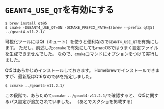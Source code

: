 # ``GEANT4_USE_QT``を有効にする

```console
$ brew install qt@5
$ cmake -DGEANT4_USE_QT=ON -DCMAKE_PREFIX_PATH=$(brew --prefix qt@5) ../geant4-v11.2.1/
```

可視化ツールにはQt（キュート）を使うと便利なので``GEANT4_USE_QT``を有効にします。
ただし、前述した``ccmake``で有効にしてもmacOSではうまく設定ファイルを生成できませんでした。
なので、``cmake``コマンドにオプションをつけて実行しました。

Qt5はあらかじめインストールしておきます。
Homebrewでインストールできますが、最新版はQt6なので``@5``を指定しました。

```console
$ ccmake ../geant4-v11.2.1/
```

この段階で、あらためて``ccmake ../geant4-v11.2.1/``で確認すると、
Qt5に関するパス設定が追加されていました。
（あとでスクショを掲載する）
